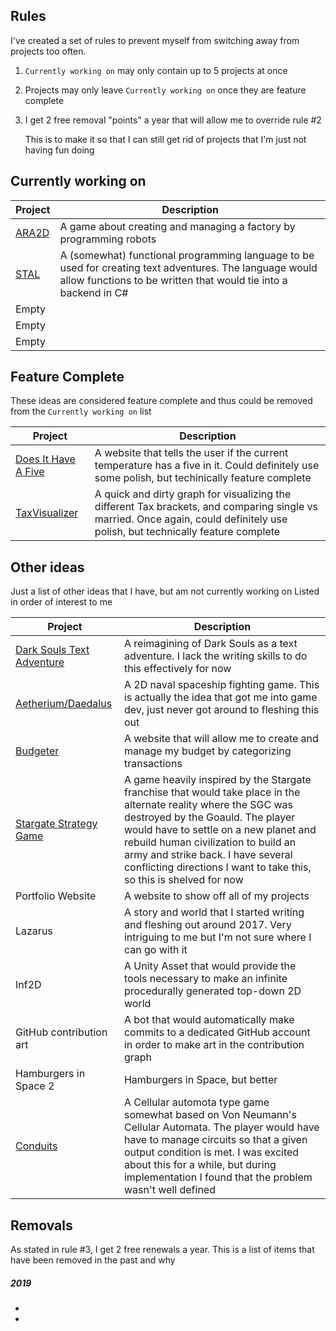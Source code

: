 ## Rules
I've created a set of rules to prevent myself from switching away from projects too often.
1. `Currently working on` may only contain up to 5 projects at once
2. Projects may only leave `Currently working on` once they are feature complete
3. I get 2 free removal "points" a year that will allow me to override rule #2
   
   This is to make it so that I can still get rid of projects that I'm just not having fun doing

## Currently working on
Project | Description
----- | -----
[ARA2D](https://github.com/SpencasaurusRex/ARA2D) | A game about creating and managing a factory by programming robots
[STAL](https://github.com/SpencasaurusRex/STAL) | A (somewhat) functional programming language to be used for creating text adventures. The language would allow functions to be written that would tie into a backend in C#
Empty | 
Empty |
Empty |

## Feature Complete
These ideas are considered feature complete and thus could be removed from the `Currently working on` list

| Project | Description
| ----- | -----
| [Does It Have A Five](https://github.com/SpencasaurusRex/DoesItHaveAFive) | A website that tells the user if the current temperature has a five in it. Could definitely use some polish, but techinically feature complete
| [TaxVisualizer](https://github.com/SpencasaurusRex/TaxVisualizer) | A quick and dirty graph for visualizing the different Tax brackets, and comparing single vs married. Once again, could definitely use polish, but technically feature complete
    

## Other ideas
Just a list of other ideas that I have, but am not currently working on
Listed in order of interest to me

| Project | Description |
| -----   | ----- |
[Dark Souls Text Adventure](https://github.com/SpencasaurusRex/DarkSouls) | A reimagining of Dark Souls as a text adventure. I lack the writing skills to do this effectively for now
[Aetherium/Daedalus](https://github.com/SpencasaurusRex/Aetherium) | A 2D naval spaceship fighting game. This is actually the idea that got me into game dev, just never got around to fleshing this out
[Budgeter](https://github.com/SpencasaurusRex/Budgeter) | A website that will allow me to create and manage my budget by categorizing transactions
[Stargate Strategy Game](https://github.com/SpencasaurusRex/Stargate-Warfare) | A game heavily inspired by the Stargate franchise that would take place in the alternate reality where the SGC was destroyed by the Goauld. The player would have to settle on a new planet and rebuild human civilization to build an army and strike back. I have several conflicting directions I want to take this, so this is shelved for now
Portfolio Website | A website to show off all of my projects
Lazarus | A story and world that I started writing and fleshing out around 2017. Very intriguing to me but I'm not sure where I can go with it
Inf2D | A Unity Asset that would provide the tools necessary to make an infinite procedurally generated top-down 2D world
GitHub contribution art | A bot that would automatically make commits to a dedicated GitHub account in order to make art in the contribution graph
Hamburgers in Space 2 | Hamburgers in Space, but better
[Conduits](https://github.com/SpencasaurusRex/Conduits) | A Cellular automota type game somewhat based on Von Neumann's Cellular Automata. The player would have have to manage circuits so that a given output condition is met. I was excited about this for a while, but during implementation I found that the problem wasn't well defined


## Removals
As stated in rule #3, I get 2 free renewals a year. This is a list of items that have been removed in the past and why

##### 2019
+
+
